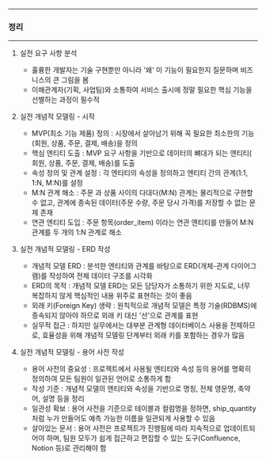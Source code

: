-----
### 정리
-----
1. 실전 요구 사항 분석
   - 훌륭한 개발자는 기술 구현뿐만 아니라 '왜' 이 기능이 필요한지 질문하며 비즈니스의 큰 그림을 봄
   - 이해관계자(기획, 사업팀)와 소통하여 서비스 출시에 정말 필요한 핵심 기능을 선별하는 과정이 필수적

2. 실전 개념적 모델링 - 시작
   - MVP(최소 기능 제품) 정의 : 시장에서 살아남기 위해 꼭 필요한 최소한의 기능(회원, 상품, 주문, 결제, 배송)을 정의
   - 핵심 엔티티 도출 : MVP 요구 사항을 기반으로 데이터의 뼈대가 되는 엔티티( 회원, 상품, 주문, 결제, 배송)를 도출
   - 속성 정의 및 관계 설정 : 각 엔티티의 속성을 정의하고 엔티티 간의 관계(1:1, 1:N, M:N)를 설정
   - M:N 관계 해소 : 주문 과 상품 사이의 다대다(M:N) 관계는 물리적으로 구현할 수 없고, 관계에 종속된 데이터(주문 수량, 주문 당시 가격)를 저장할 수 없는 문제 존재
   - 연관 엔티티 도입 : 주문 항목(order_item) 이라는 연관 엔티티를 만들어 M:N 관계를 두 개의 1:N 관계로 해소

3. 실전 개념적 모델링 - ERD 작성
   - 개념적 모델 ERD : 분석한 엔티티와 관계를 바탕으로 ERD(개체-관계 다이어그램)를 작성하여 전체 데이터 구조를 시각화
   - ERD의 목적 : 개념적 모델 ERD는 모든 담당자가 소통하기 위한 지도로, 너무 복잡하지 않게 핵심적인 내용 위주로 표현하는 것이 좋음
   - 외래 키(Foreign Key) 생략 : 원칙적으로 개념적 모델은 특정 기술(RDBMS)에 종속되지 않아야 하므로 외래 키 대신 '선'으로 관계를 표현
   - 실무적 접근 : 하지만 실무에서는 대부분 관계형 데이터베이스 사용을 전제하므로, 효율성을 위해 개념적 모델링 단계부터 외래 키를 포함하는 경우가 많음

4. 실전 개념적 모델링 - 용어 사전 작성
   - 용어 사전의 중요성 : 프로젝트에서 사용될 엔티티와 속성 등의 용어를 명확히 정의하여 모든 팀원이 일관된 언어로 소통하게 함
   - 작성 기준 : 개념적 모델의 엔티티와 속성을 기반으로 명칭, 전체 영문명, 축약어, 설명 등을 정리
   - 일관성 확보 : 용어 사전을 기준으로 테이블과 컬럼명을 정하면, ship_quantity처럼 누가 만들어도 예측 가능한 이름을 일관되게 사용할 수 있음
   - 살아있는 문서 : 용어 사전은 프로젝트가 진행됨에 따라 지속적으로 업데이트되어야 하며, 팀원 모두가 쉽게 접근하고 편집할 수 있는 도구(Confluence, Notion 등)로 관리해야 함
